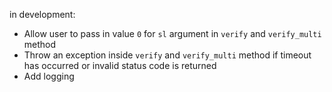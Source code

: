 in development:

- Allow user to pass in value `0` for `sl` argument in `verify` and `verify_multi` method
- Throw an exception inside `verify` and `verify_multi` method if timeout has
  occurred or invalid status code is returned
- Add logging
